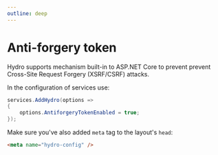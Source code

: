 ```yaml
---
outline: deep
---
```


# Anti-forgery token

Hydro supports mechanism built-in to ASP.NET Core to prevent prevent Cross-Site Request Forgery (XSRF/CSRF) attacks.

In the configuration of services use:
```c#
services.AddHydro(options =>
{
    options.AntiforgeryTokenEnabled = true;
});
```

Make sure you've also added `meta` tag to the layout's `head`:
```html
<meta name="hydro-config" />
```
